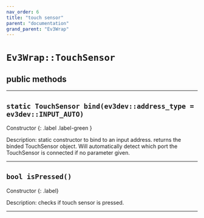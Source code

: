 ```yaml
---
nav_order: 6
title: "touch sensor"
parent: "documentation"
grand_parent: "Ev3Wrap"
---
```


# `Ev3Wrap::TouchSensor`
## public methods

---

## `static TouchSensor bind(ev3dev::address_type = ev3dev::INPUT_AUTO)`
Constructor
{: .label .label-green }

Description: static constructor to bind to an input address.
returns the binded TouchSensor object. Will automatically detect which port the TouchSensor is connected if no parameter given.

---

## `bool isPressed()`
Constructor
{: .label}

Description: checks if touch sensor is pressed.

---